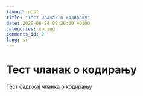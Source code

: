 ```yaml
---
layout: post
title: "Тест чланак о кодирању"
date: 2020-06-24 09:20:00 +0100
categories: coding
comments_id: 2
lang: sr
---
```


# Тест чланак о кодирању
Тест садржај чланка о кодирању
